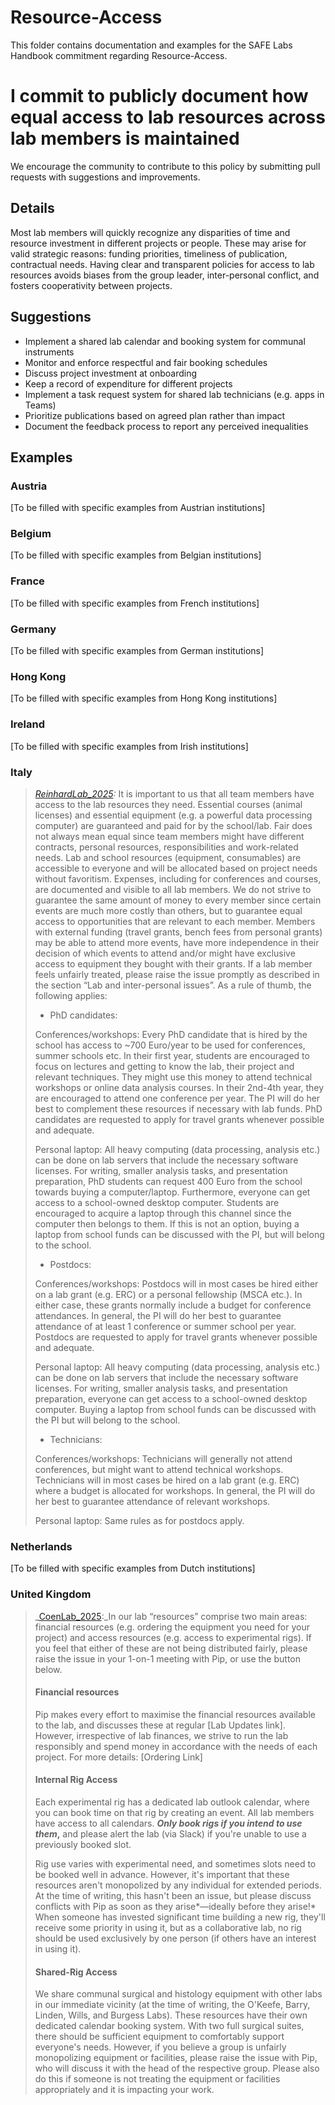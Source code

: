 # Resource-Access

This folder contains documentation and examples for the SAFE Labs Handbook commitment regarding Resource-Access.

# I commit to publicly document how equal access to lab resources across lab members is maintained

We encourage the community to contribute to this policy by submitting pull requests with suggestions and improvements.

## Details
Most lab members will quickly recognize any disparities of time and resource investment in different projects or people. These may arise for valid strategic reasons: funding priorities, timeliness of publication, contractual needs. Having clear and transparent policies for access to lab resources avoids biases from the group leader, inter-personal conflict, and fosters cooperativity between projects.

## Suggestions
- Implement a shared lab calendar and booking system for communal instruments
- Monitor and enforce respectful and fair booking schedules
- Discuss project investment at onboarding
- Keep a record of expenditure for different projects
- Implement a task request system for shared lab technicians (e.g. apps in Teams)
- Prioritize publications based on agreed plan rather than impact
- Document the feedback process to report any perceived inequalities

## Examples

### Austria
[To be filled with specific examples from Austrian institutions]

### Belgium
[To be filled with specific examples from Belgian institutions]

### France
[To be filled with specific examples from French institutions]

### Germany
[To be filled with specific examples from German institutions]

### Hong Kong
[To be filled with specific examples from Hong Kong institutions]

### Ireland
[To be filled with specific examples from Irish institutions]

### Italy
>_[ReinhardLab_2025](https://reinhardlab.org/philosophy):_ It is important to us that all team members have access to the lab resources they need. Essential courses (animal licenses) and essential equipment (e.g. a powerful data processing computer) are guaranteed and paid for by the school/lab. Fair does not always mean equal since team members might have different contracts, personal resources, responsibilities and work-related needs. Lab and school resources (equipment, consumables) are accessible to everyone and will be allocated based on project needs without favoritism. Expenses, including for conferences and courses, are documented and visible to all lab members. We do not strive to guarantee the same amount of money to every member since certain events are much more costly than others, but to guarantee equal access to opportunities that are relevant to each member. Members with external funding (travel grants, bench fees from personal grants) may be able to attend more events, have more independence in their decision of which events to attend and/or might have exclusive access to equipment they bought with their grants. If a lab member feels unfairly treated, please raise the issue promptly as described in the section “Lab and inter-personal issues”. As a rule of thumb, the following applies:
>
>- PhD candidates: 
>
>Conferences/workshops: Every PhD candidate that is hired by the school has access to ~700 Euro/year to be used for conferences, summer schools etc. In their first year, students are encouraged to focus on lectures and getting to know the lab, their project and relevant techniques. They might use this money to attend technical workshops or online data analysis courses. In their 2nd-4th year, they are encouraged to attend one conference per year. The PI will do her best to complement these resources if necessary with lab funds. PhD candidates are requested to apply for travel grants whenever possible and adequate.
>
>Personal laptop: All heavy computing (data processing, analysis etc.) can be done on lab servers that include the necessary software licenses. For writing, smaller analysis tasks, and presentation preparation, PhD students can request 400 Euro from the school towards buying a computer/laptop. Furthermore, everyone can get access to a school-owned desktop computer. Students are encouraged to acquire a laptop through this channel since the computer then belongs to them. If this is not an option, buying a laptop from school funds can be discussed with the PI, but will belong to the school. 
>
>- Postdocs: 
>
>Conferences/workshops: Postdocs will in most cases be hired either on a lab grant (e.g. ERC) or a personal fellowship (MSCA etc.). In either case, these grants normally include a budget for conference attendances. In general, the PI will do her best to guarantee attendance of at least 1 conference or summer school per year. Postdocs are requested to apply for travel grants whenever possible and adequate.
>
>Personal laptop: All heavy computing (data processing, analysis etc.) can be done on lab servers that include the necessary software licenses. For writing, smaller analysis tasks, and presentation preparation, everyone can get access to a school-owned desktop computer. Buying a laptop from school funds can be discussed with the PI but will belong to the school. 
>
>- Technicians: 
>
>Conferences/workshops: Technicians will generally not attend conferences, but might want to attend technical workshops. Technicians will in most cases be hired on a lab grant (e.g. ERC) where a budget is allocated for workshops. In general, the PI will do her best to guarantee attendance of relevant workshops.
>
>Personal laptop: Same rules as for postdocs apply. 

### Netherlands
[To be filled with specific examples from Dutch institutions]

### United Kingdom
>_[CoenLab_2025](https://coen-lab.com/):_In our lab “resources” comprise two main areas: financial resources (e.g. ordering the equipment you need for your project) and access resources (e.g. access to experimental rigs). If you feel that either of these are not being distributed fairly, please raise the issue in your 1-on-1 meeting with Pip, or use the button below.
>
>#### Financial resources
>Pip makes every effort to maximise the financial resources available to the lab, and discusses these at regular [Lab Updates link]. However, irrespective of lab finances, we strive to run the lab responsibly and spend money in accordance with the needs of each project. For more details: [Ordering Link]
>
>#### Internal Rig Access
>
>Each experimental rig has a dedicated lab outlook calendar, where you can book time on that rig by creating an event. All lab members have access to all calendars. ***Only book rigs if you intend to use them*,** and please alert the lab (via Slack) if you're unable to use a previously booked slot.
>
>Rig use varies with experimental need, and sometimes slots need to be booked well in advance. However, it's important that these resources aren't monopolized by any individual for extended periods. At the time of writing, this hasn't been an issue, but please discuss conflicts with Pip as soon as they arise*—ideally before they arise!* When someone has invested significant time building a new rig, they'll receive some priority in using it, but as a collaborative lab, no rig should be used exclusively by one person (if others have an interest in using it).
>
>#### Shared-Rig Access
>
>We share communal surgical and histology equipment with other labs in our immediate vicinity (at the time of writing, the O'Keefe, Barry, Linden, Wills, and Burgess Labs). These resources have their own dedicated calendar booking system. With two full surgical suites, there should be sufficient equipment to comfortably support everyone's needs. However, if you believe a group is unfairly monopolizing equipment or facilities, please raise the issue with Pip, who will discuss it with the head of the respective group. Please also do this if someone is not treating the equipment or facilities appropriately and it is impacting your work.
